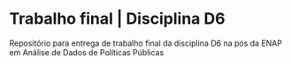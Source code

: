 # Trabalho final | Disciplina D6
Repositório para entrega de trabalho final da disciplina D6 na pós da ENAP em Análise de Dados de Políticas Públicas
